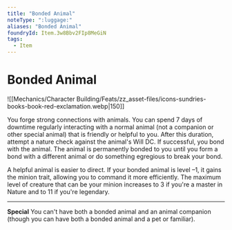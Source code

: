 ```yaml
---
title: "Bonded Animal"
noteType: ":luggage:"
aliases: "Bonded Animal"
foundryId: Item.3w8Bbv2FIp8MeGiN
tags:
  - Item
---
```


# Bonded Animal
![[Mechanics/Character Building/Feats/zz_asset-files/icons-sundries-books-book-red-exclamation.webp|150]]

You forge strong connections with animals. You can spend 7 days of downtime regularly interacting with a normal animal (not a companion or other special animal) that is friendly or helpful to you. After this duration, attempt a nature check against the animal's Will DC. If successful, you bond with the animal. The animal is permanently bonded to you until you form a bond with a different animal or do something egregious to break your bond.

A helpful animal is easier to direct. If your bonded animal is level –1, it gains the minion trait, allowing you to command it more efficiently. The maximum level of creature that can be your minion increases to 3 if you're a master in Nature and to 11 if you're legendary.

* * *

**Special** You can't have both a bonded animal and an animal companion (though you can have both a bonded animal and a pet or familiar).
